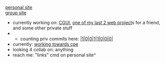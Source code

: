 [personal site](https://2lag.day)  
[group site](https://kus.ooo)


- currently working on: [CGUI](https://github.com/2lag/CGUI), [one of my last 2 web project](https://almightyhuey.github.io)s for a friend, and some other private stuff   
- - counting priv commits here: [|1|0|0|1|1|0|0|0|](58+94=152)
- currently: [working towards cpe](https://cppinstitute.org/cpe-c-certified-entry-level-programmer-certification)
- looking 4 collab on: anything
- reach me: "links" cmd on personal site^
